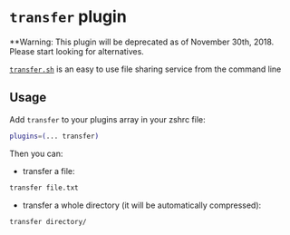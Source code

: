 # `transfer` plugin

**Warning: This plugin will be deprecated as of November 30th, 2018. Please start looking for alternatives. 

[`transfer.sh`](https://transfer.sh) is an easy to use file sharing service from the command line

## Usage

Add `transfer` to your plugins array in your zshrc file:
```zsh
plugins=(... transfer)
```

Then you can:

- transfer a file:

```zsh
transfer file.txt
```

- transfer a whole directory (it will be automatically compressed):

```zsh
transfer directory/
```

